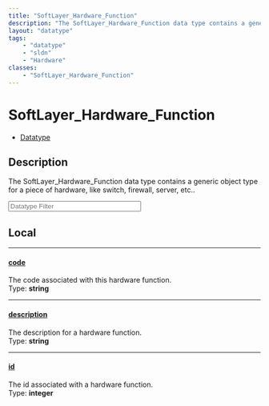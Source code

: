 ```yaml
---
title: "SoftLayer_Hardware_Function"
description: "The SoftLayer_Hardware_Function data type contains a generic object type for a piece of hardware, like switch, firewall,... "
layout: "datatype"
tags:
    - "datatype"
    - "sldn"
    - "Hardware"
classes:
    - "SoftLayer_Hardware_Function"
---
```


# SoftLayer_Hardware_Function
<div id='service-datatype'>
    <ul id='sldn-reference-tabs'>
        <li id='datatype'> <a href='/reference/datatypes/SoftLayer_Hardware_Function' >Datatype</a></li>
    </ul>
</div>

## Description 


The SoftLayer_Hardware_Function data type contains a generic object type for a piece of hardware, like switch, firewall, server, etc.. 





<!-- Filer BEGIN -->
<div class="view-filters">
        <div class="clearfix">
            <div class="search-input-box">
                <input placeholder="Datatype Filter" onkeyup="titleSearch(inputId='prop-input', divId='properties', elementClass='prop-row')" 
                    type="text" id="prop-input" value="" size="30" maxlength="128" class="form-text">
            </div>
        </div>
</div>
<!-- Filer END -->

<div id="properties" class="content">
<div id="localProperties" class="prop-content" >

## Local
<div class="prop-row">

-----
[code]: #code
#### [code]
The code associated with this hardware function.  
<span class="type-label">Type: </span>**string**  



</div>
<div class="prop-row">

-----
[description]: #description
#### [description]
The description for a hardware function.  
<span class="type-label">Type: </span>**string**  



</div>
<div class="prop-row">

-----
[id]: #id
#### [id]
The id associated with a hardware function.  
<span class="type-label">Type: </span>**integer**  



</div>
</div>
<!-- LOCAL PROPERTY END -->

</div>


